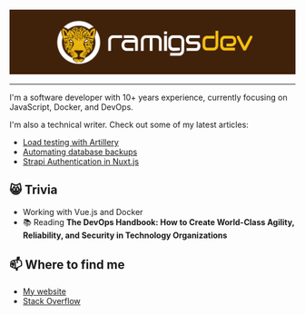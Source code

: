 #

<img src="./banner.jpg" alt="banner that says ramigsdev">

---

I'm a software developer with 10+ years experience, currently focusing on
JavaScript, Docker, and DevOps.

I'm also a technical writer. Check out some of my latest articles:

- [Load testing with Artillery](https://ramigs.dev/blog/load-testing-artillery/)
- [Automating database backups](https://ramigs.dev/blog/automating-database-backups/)
- [Strapi Authentication in Nuxt.js](https://ramigs.dev/blog/strapi-authentication-in-nuxt-js/)

## 😸 Trivia

- Working with Vue.js and Docker
- 📚 Reading **The DevOps Handbook: How to Create World-Class Agility, Reliability, and Security in Technology Organizations**

## 📫 Where to find me

- [My website](https://ramigs.dev)
- [Stack Overflow](https://stackoverflow.com/users/10485152/ramigs)
